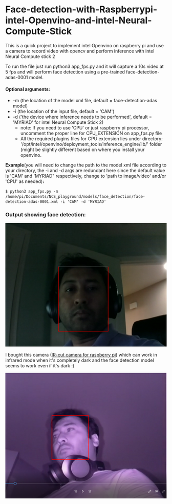 # Face-detection-with-Raspberrypi-intel-Openvino-and-intel-Neural-Compute-Stick
This is a quick project to implement intel Openvino on raspberry pi and use a camera to record video with opencv and perform inference with intel Neural Compute stick 2

To run the file just run python3 app_fps.py and it will capture a 10s video at 5 fps and will perform face detection using a pre-trained face-detection-adas-0001 model.

#### Optional arguments: 
- -m (the location of the model xml file, default = face-detection-adas model)
- -i (the location of the input file, default = 'CAM')
- -d ('the device where inference needs to be performed', default = 'MYRIAD' for intel Neural Compute Stick 2)
  - note: If you need to use 'CPU' or just raspberry pi processor, uncomment the proper line for CPU_EXTENSION on app_fps.py file
  - All the required plugins files for CPU extension lies under directory: '/opt/intel/openvino/deployment_tools/inference_engine/lib/' folder (might be slightly different based on where you install your openvino.

**Example**(you will need to change the path to the model xml file according to your directory, the -i and -d args are redundant here since the default value is 'CAM' and 'MYRIAD" respectively, change to 'path to image/video' and/or 'CPU' as needed)**:** 
```
$ python3 app_fps.py -m /home/pi/Documents/NCS_playground/models/face_detection/face-detection-adas-0001.xml -i 'CAM' -d 'MYRIAD'
```

### Output showing face detection:

![face detection demo](output/cam_out_daylight.png)

I bought this camera ([IR-cut camera for raspberry pi](https://www.amazon.com/gp/product/B07R4JH2ZV/ref=ppx_yo_dt_b_search_asin_title?ie=UTF8&psc=1)) which can work in infrared mode when it's completely dark and the face detection model seems to work even if it's dark :)

![infrared_face_detection](output/cam_out_infrared_sm.png)



